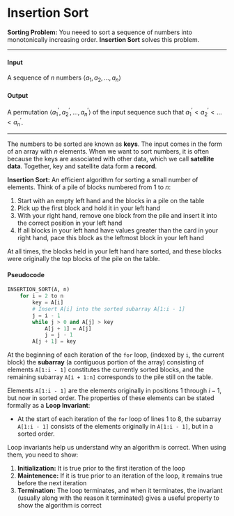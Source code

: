 # Insertion Sort

**Sorting Problem:** You neeed to sort a sequence of numbers into monotonically increasing order. **Insertion Sort** solves this problem.

---

#### Input

A sequence of $n$ numbers $\langle{a_1, a_2, ... , a_n}\rangle{}$

#### Output

A permutation $\langle{a_1^{'}, a_2^{'}, ... , a_n^{'}}\rangle{}$ of the input sequence such that $a_1^{'} < a_2^{'} < ... < a_n^{'}$.

---

The numbers to be sorted are known as **keys**. The input comes in the form of an array with $n$ elements. When we want to sort numbers, it is often because the keys are associated with other data, which we call **satellite data**. Together, key and satellite data form a **record**.

**Insertion Sort:** An efficient algorithm for sorting a small number of elements. Think of a pile of blocks numbered from $1$ to $n$:

1.  Start with an empty left hand and the blocks in a pile on the table
2.  Pick up the first block and hold it in your left hand
3.  With your right hand, remove one block from the pile and insert it into the correct position in your left hand
4.  If all blocks in your left hand have values greater than the card in your right hand, pace this block as the leftmost block in your left hand

At all times, the blocks held in your left hand hare sorted, and these blocks were originally the top blocks of the pile on the table.

#### Pseudocode

```python
INSERTION_SORT(A, n)
    for i = 2 to n
        key = A[i]
        # Insert A[i] into the sorted subarray A[1:i - 1]
        j = i - 1
        while j > 0 and A[j] > key
            A[j + 1] = A[j]
            j = j - 1
        A[j + 1] = key
```

At the beginning of each iteration of the `for` loop, (indexed by `i`, the current block) the **subarray** (a contiguous portion of the array) consisting of elements `A[1:i - 1]` constitutes the currently sorted blocks, and the remaining subarray `A[i + 1:n]` corresponds to the pile still on the table.

Elements `A[1:i - 1]` are the elements originally in positions $1$ through $i-1$, but now in sorted order. The properties of these elements can be stated formally as a **Loop Invariant**:

-   At the start of each iteration of the `for` loop of lines 1 to 8, the subarray `A[1:i - 1]` consists of the elements originally in `A[1:i - 1]`, but in a sorted order.

Loop invariants help us understand why an algorithm is correct. When using them, you need to show:

1.  **Initialization:** It is true prior to the first iteration of the loop
2.  **Maintenence:** If it is true prior to an iteration of the loop, it remains true before the next iteration
3.  **Termination:** The loop terminates, and when it terminates, the invariant (usually along with the reason it terminated) gives a useful property to show the algorithm is correct
